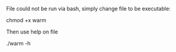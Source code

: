File could not be run via bash, 
simply change file to be executable:

chmod +x warm

Then use help on file

./warm -h